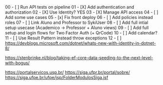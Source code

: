 00 - [ ] Run API tests on pipeline
01 - [X] Add authentication and authorization
02 - [X] Use Identity? YES
03 - [X] Manage API access
04 - [ ] Add some use cases
05 - [x] Fix front deploy
06 - [ ] Add policies instead roles
07 - [ ] Link Aluno and Professor to SykiUser
08 - [ ] Add full intial setup usecase (Academico -> Professor + Aluno views)
09 - [ ] Add full setup and login flows for Two Factor Auth (+ QrCode)
10 - [ ] Add calendar?
11 - [ ] Use Result Pattern instead throw exceptions
12 - [ ] https://devblogs.microsoft.com/dotnet/whats-new-with-identity-in-dotnet-8/

https://stenbrinke.nl/blog/taking-ef-core-data-seeding-to-the-next-level-with-bogus/

https://portalservicos.usp.br/
https://siga.ufpr.br/portal/sobre/
https://siga.ufpe.br/ufpe/jsp/FolderModulosSiga.jsf
